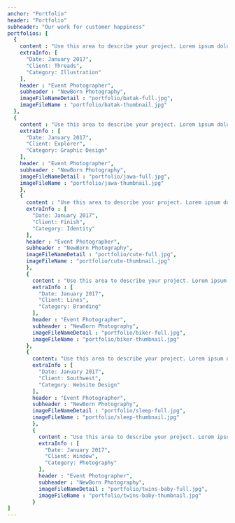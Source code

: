 ```yaml
---
anchor: "Portfolio"
header: "Portfolio"
subheader: "Our work for customer happiness"
portfolios: [
  {
    content : "Use this area to describe your project. Lorem ipsum dolor sit amet, consectetur adipisicing elit. Est blanditiis dolorem culpa incidunt minus dignissimos deserunt repellat aperiam quasi sunt officia expedita beatae cupiditate, maiores repudiandae, nostrum, reiciendis facere nemo!",
    extraInfo: [
      "Date: January 2017",
      "Client: Threads",
      "Category: Illustration"
    ],
    header : "Event Photographer",
    subheader : "NewBorn Photography",
    imageFileNameDetail : "portfolio/batak-full.jpg",
    imageFileName : "portfolio/batak-thumbnail.jpg"
  },
  {
    content : "Use this area to describe your project. Lorem ipsum dolor sit amet, consectetur adipisicing elit. Est blanditiis dolorem culpa incidunt minus dignissimos deserunt repellat aperiam quasi sunt officia expedita beatae cupiditate, maiores repudiandae, nostrum, reiciendis facere nemo!",
    extraInfo : [
      "Date: January 2017",
      "Client: Explorer",
      "Category: Graphic Design"
    ],
    header : "Event Photographer",
    subheader : "NewBorn Photography",
    imageFileNameDetail : "portfolio/jawa-full.jpg",
    imageFileName : "portfolio/jawa-thumbnail.jpg"
    },
    {
      content : "Use this area to describe your project. Lorem ipsum dolor sit amet, consectetur adipisicing elit. Est blanditiis dolorem culpa incidunt minus dignissimos deserunt repellat aperiam quasi sunt officia expedita beatae cupiditate, maiores repudiandae, nostrum, reiciendis facere nemo!",
      extraInfo : [
        "Date: January 2017",
        "Client: Finish",
        "Category: Identity"
      ],
      header : "Event Photographer",
      subheader : "NewBorn Photography",
      imageFileNameDetail : "portfolio/cute-full.jpg",
      imageFileName : "portfolio/cute-thumbnail.jpg"
      },
      {
        content : "Use this area to describe your project. Lorem ipsum dolor sit amet, consectetur adipisicing elit. Est blanditiis dolorem culpa incidunt minus dignissimos deserunt repellat aperiam quasi sunt officia expedita beatae cupiditate, maiores repudiandae, nostrum, reiciendis facere nemo!",
        extraInfo : [
          "Date: January 2017",
          "Client: Lines",
          "Category: Branding"
        ],
        header : "Event Photographer",
        subheader : "NewBorn Photography",
        imageFileNameDetail : "portfolio/biker-full.jpg",
        imageFileName : "portfolio/biker-thumbnail.jpg"
      },
      {
        content: "Use this area to describe your project. Lorem ipsum dolor sit amet, consectetur adipisicing elit. Est blanditiis dolorem culpa incidunt minus dignissimos deserunt repellat aperiam quasi sunt officia expedita beatae cupiditate, maiores repudiandae, nostrum, reiciendis facere nemo!",
        extraInfo : [
          "Date: January 2017",
          "Client: Southwest",
          "Category: Website Design"
        ],
        header : "Event Photographer",
        subheader : "NewBorn Photography",
        imageFileNameDetail : "portfolio/sleep-full.jpg",
        imageFileName : "portfolio/sleep-thumbnail.jpg"
        },
        {
          content : "Use this area to describe your project. Lorem ipsum dolor sit amet, consectetur adipisicing elit. Est blanditiis dolorem culpa incidunt minus dignissimos deserunt repellat aperiam quasi sunt officia expedita beatae cupiditate, maiores repudiandae, nostrum, reiciendis facere nemo!",
          extraInfo : [
            "Date: January 2017",
            "Client: Window",
            "Category: Photography"
          ],
          header : "Event Photographer",
          subheader : "NewBorn Photography",
          imageFileNameDetail : "portfolio/twins-baby-full.jpg",
          imageFileName : "portfolio/twins-baby-thumbnail.jpg"
        }
]
---
```

